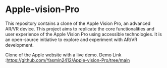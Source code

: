 # Apple-vision-Pro
This repository contains a clone of the Apple Vision Pro, an advanced AR/VR device. This project aims to replicate the core functionalities and user experience of the Apple Vision Pro using accessible technologies. It is an open-source initiative to explore and experiment with AR/VR development.

Clone of the Apple website with a live demo.
Demo Link :https://github.com/Yasmin2412/Apple-vision-Pro/tree/main
